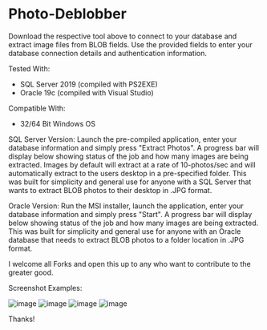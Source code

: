 # Photo-Deblobber
Download the respective tool above to connect to your database and extract image files from BLOB fields. Use the provided fields to enter your database connection details and authentication information.

Tested With:
- SQL Server 2019 (compiled with PS2EXE)
- Oracle 19c (compiled with Visual Studio)

Compatible With:
- 32/64 Bit Windows OS

SQL Server Version:
Launch the pre-compiled application, enter your  database information and simply press "Extract Photos". A progress bar will display below showing status of the job and how many images are being extracted. Images by default will extract at a rate of 10-photos/sec and will automatically extract to the users desktop in a pre-specified folder. This was built for simplicity and general use for anyone with a SQL Server that wants to extract BLOB photos to their desktop in .JPG format.

Oracle Version:
Run the MSI installer, launch the application, enter your database information and simply press "Start". A progress bar will display below showing status of the job and how many images are being extracted. This was built for simplicity and general use for anyone with an Oracle database that needs to extract BLOB photos to a folder location in .JPG format.

I welcome all Forks and open this up to any who want to contribute to the greater good.

Screenshot Examples:

![image](https://github.com/user-attachments/assets/f3025409-afa9-49c4-beda-381c9a3c9f1c)
![image](https://github.com/user-attachments/assets/23478ad6-e000-420b-a116-306c54fc5867)
![image](https://github.com/user-attachments/assets/5f18b781-12a4-4a29-b823-30edf4e790e7)
![image](https://github.com/user-attachments/assets/7f0e002b-545c-4a4a-b8de-6d7b1fffd3eb)

Thanks!
